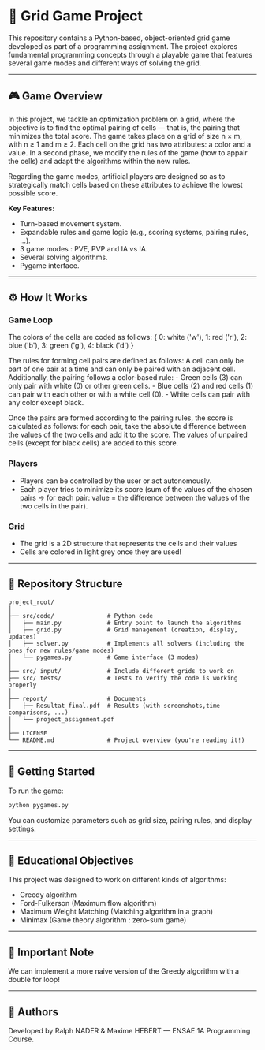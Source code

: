 # 🧩 Grid Game Project

This repository contains a Python-based, object-oriented grid game developed as part of a programming assignment. The project explores fundamental programming concepts through a playable game that features several game modes and different ways of solving the grid.

---

## 🎮 Game Overview

  In this project, we tackle an optimization problem on a grid, where the objective is to find the optimal pairing of cells — that is, the pairing that minimizes the total score.
The game takes place on a grid of size n × m, with n ≥ 1 and m ≥ 2.
Each cell on the grid has two attributes: a color and a value.
  In a second phase, we modify the rules of the game (how to appair the cells) and adapt the algorithms within the new rules. 

Regarding the game modes, artificial players are designed so as to strategically match cells based on these attributes to achieve the lowest possible score.

**Key Features:**
- Turn-based movement system.
- Expandable rules and game logic (e.g., scoring systems, pairing rules, ...).
- 3 game modes : PVE, PVP and IA vs IA.
- Several solving algorithms.
- Pygame interface.

---

## ⚙️ How It Works

### Game Loop
The colors of the cells are coded as follows: { 0: white ('w'), 1: red ('r'), 2: blue ('b'), 3: green ('g'), 4: black ('d') }

The rules for forming cell pairs are defined as follows: A cell can only be part of one pair at a time and can only be paired with an adjacent cell. Additionally, the pairing follows a color-based rule: 
    - Green cells (3) can only pair with white (0) or other green cells.
    - Blue cells (2) and red cells (1) can pair with each other or with a white cell (0).
    - White cells can pair with any color except black.

Once the pairs are formed according to the pairing rules, the score is calculated as follows: for each pair, take the absolute difference between the values of the two cells and add it to the score. The values of unpaired cells (except for black cells) are added to this score.

### Players
- Players can be controlled by the user or act autonomously.
- Each player tries to minimize its score (sum of the values of the chosen pairs -> for each pair: value = the difference between the values of the two cells in the pair).

### Grid
- The grid is a 2D structure that represents the cells and their values
- Cells are colored in light grey once they are used!

---

## 📁 Repository Structure

```
project_root/
│
├── src/code/               # Python code
│   ├── main.py             # Entry point to launch the algorithms 
│   ├── grid.py             # Grid management (creation, display, updates)
│   ├── solver.py           # Implements all solvers (including the ones for new rules/game modes)
│   └── pygames.py          # Game interface (3 modes)
│
├── src/ input/             # Include different grids to work on
├── src/ tests/             # Tests to verify the code is working properly
│
├── report/                 # Documents
│   ├── Resultat final.pdf  # Results (with screenshots,time comparisons, ...) 
│   └── project_assignment.pdf
│
├── LICENSE
└── README.md               # Project overview (you're reading it!)
```

---

## 🚀 Getting Started

To run the game:

```bash
python pygames.py
```

You can customize parameters such as grid size, pairing rules, and display settings.

---

## 🧠 Educational Objectives

This project was designed to work on different kinds of algorithms:
- Greedy algorithm
- Ford-Fulkerson (Maximum flow algorithm)
- Maximum Weight Matching (Matching algorithm in a graph)
- Minimax (Game theory algorithm : zero-sum game)

---

## 📌 Important Note

We can implement a more naive version of the Greedy algorithm with a double for loop!

---

## 👥 Authors

Developed by Ralph NADER & Maxime HEBERT — ENSAE 1A Programming Course.
